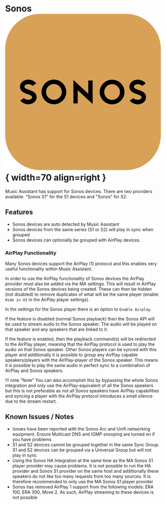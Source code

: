 # Sonos ![Preview image](../assets/icons/sonos-icon.svg){ width=70 align=right }

Music Assistant has support for Sonos devices. There are two providers available. "Sonos S1" for the S1 devices and "Sonos" for S2.

## Features

- Sonos devices are auto detected by Music Assistant
- Sonos devices from the same series (S1 or S2) will play in sync when grouped
- Sonos devices can optionally be grouped with AirPlay devices. 

### AirPlay Functionality

Many Sonos devices support the AirPlay (1) protocol and this enables very useful functionality within Music Assistant.

In order to use the AirPlay functionality of Sonos devices the AirPlay provider must also be added via the MA settings. This will result in AirPlay versions of the Sonos devices being created. These can then be hidden (not disabled) to remove duplicates of what will be the same player (enable `Hide in UI` in the AirPlay player settings).

In the settings for the Sonos player there is an option to `Enable Airplay`.

If the feature is disabled (normal Sonos playback) then the Sonos API will be used to stream audio to the Sonos speaker. The audio will be played on that speaker and any speakers that are linked to it.

If the feature is enabled, then the playback command(s) will be redirected to the AirPlay player, meaning that the AirPlay protocol is used to play the audio on that Sonos speaker. Other Sonos players can be synced with this player and additionally it is possible to group any AirPlay capable speakers/players with the AirPlay-player of the Sonos speaker. This means it is possible to play the same audio in perfect sync to a combination of AirPlay and Sonos speakers.

!!! note "Note"
    You can also accomplish this by bypassing the whole Sonos integration and only use the AirPlay-equivalent of all the Sonos speakers but this is not preferable as not all Sonos speakers have AirPlay capabilities and syncing a player with the AirPlay protocol introduces a small silence due to the stream restart.

## Known Issues / Notes

- Issues have been reported with the Sonos Arc and Unifi networking equipment. Ensure Multicast DNS and IGMP snooping are turned on if you have problems
- S1 and S2 devices cannot be grouped together in the same Sync Group. S1 and S2 devices can be grouped via a Universal Group but will not play in sync
- Using the Sonos HA Integration at the same time as the MA Sonos S1 player provider may cause problems. It is not possible to run the HA provider and Sonos S1 provider on the same host and additionally these speakers do not like too many requests from too many sources. It is therefore recommended to only use the MA Sonos S1 player provider
- Sonos has removed AirPlay 1 support from the following models: ERA 100, ERA 300, Move 2. As such, AirPlay streaming to these devices is not possible
